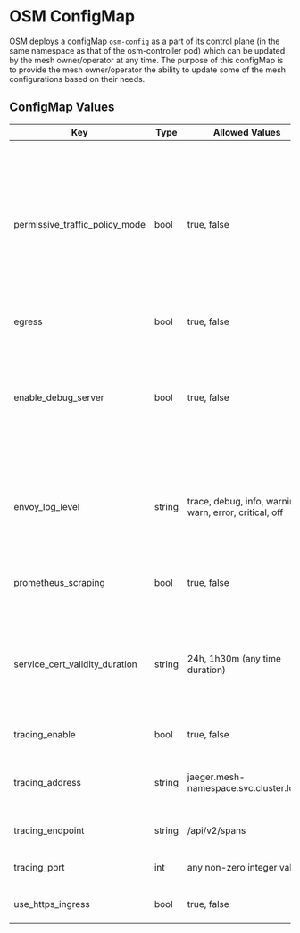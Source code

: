 # OSM ConfigMap

OSM deploys a configMap `osm-config` as a part of its control plane (in the same namespace as that of the osm-controller pod) which can be updated by the mesh owner/operator at any time. The purpose of this configMap is to provide the mesh owner/operator the ability to update some of the mesh configurations based on their needs.

## ConfigMap Values

| Key | Type | Allowed Values | Default Value | Function |
|-----|------|-----------------|---------------|----------|
| permissive_traffic_policy_mode | bool | true, false | `"false"` | Setting to `true`, enables allow-all mode in the mesh i.e. no traffic policy enforcement in the mesh. If set to `false`, enables deny-all traffic policy in mesh i.e. an `SMI Traffic Target` is necessary for services to communicate. |
| egress | bool | true, false| `"false"` | Enables egress in the mesh. |
| enable_debug_server | bool | true, false| `"true"` | Enables a debug endpoint on the osm-controller pod to list information regarding the mesh such as proxy connections, certificates, and SMI policies. |
| envoy_log_level | string | trace, debug, info, warning, warn, error, critical, off | `"error"` | Sets the logging verbosity of Envoy proxy sidecar, only applicable to newly created pods joining the mesh. |
| prometheus_scraping | bool | true, false | `"true"` | Enables Prometheus metrics scraping on sidecar proxies. |
| service_cert_validity_duration | string | 24h, 1h30m (any time duration) | `"24h"` | Sets the service certificatevalidity duration, represented as a sequence of decimal numbers each with optional fraction and a unit suffix. |
| tracing_enable | bool | true, false | `"true"` | Enables Jaeger tracing for the mesh. |
| tracing_address | string | jaeger.mesh-namespace.svc.cluster.local | `jaeger.osm-system.svc.cluster.local` | Address of the Jaeger deployment, if tracing is enabled. |
| tracing_endpoint | string | /api/v2/spans | /api/v2/spans | Endpoint for tracing data, if tracing enabled. |
| tracing_port| int | any non-zero integer value | `"9411"` | Port on which tracing is enabled. |
| use_https_ingress | bool | true, false | `"false"`| Enables HTTPS ingress on the mesh. |
